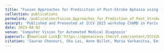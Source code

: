```yaml
---
title: "Fusion Approaches for Predicition of Post-Stroke Aphasia using Multi-modal Neuroimaging Data"
collection: publications
permalink: /publication/Fusion_Approaches_for_Prediction_of_Post_Stroke_Aphasia_Severity_using_Multi-Modal_Neuroimaging_data.md
excerpt: 'Published and Presented at ICCV 2023 workshop CVAMD in Paris'
date: 2023-08-02
venue: 'Computer Vision for Automated Medical Diagnosis'
paperurl: [Download Link]('https://openaccess.thecvf.com/content/ICCV2023W/CVAMD/papers/Chennuri_Fusion_Approaches_to_Predict_Post-Stroke_Aphasia_Severity_from_Multimodal_Neuroimaging_ICCVW_2023_paper.pdf')
citation: 'Saurav Chennuri, Sha Lai, Anne Billot, Maria Varkanitsa, Emily Braun, Swathi Kiran, Archana Venkataraman, Janusz Konrad, Prakash Ishwar, Margrit Betke. (2023). ;<i>ICCV CVAMD1</i>.'
---
```

<!-- This paper is about the number 3. The number 4 is left for future work. -->


 